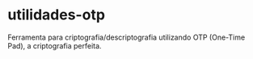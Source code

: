 # utilidades-otp
Ferramenta para criptografia/descriptografia utilizando OTP (One-Time Pad), a criptografia perfeita. 
